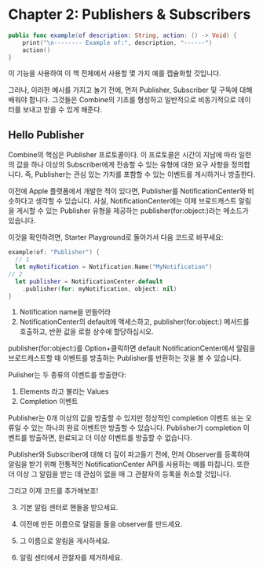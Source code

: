# Chapter 2: Publishers & Subscribers

```swift
public func example(of description: String, action: () -> Void) {
    print("\n-------- Example of:", description, "------")
    action()
}
```

이 기능을 사용하여 이 책 전체에서 사용할 몇 가지 예를 캡슐화할 것입니다.

그러나, 이러한 예시를 가지고 놀기 전에, 먼저 Publisher, Subscriber 및 구독에 대해 배워야 합니다. 그것들은 Combine의 기초를 형성하고 일반적으로 비동기적으로 데이터를 보내고 받을 수 있게 해준다.

## Hello Publisher

Combine의 핵심은 Publisher 프로토콜이다. 이 프로토콜은 시간이 지남에 따라 일련의 값을 하나 이상의 Subscriber에게 전송할 수 있는 유형에 대한 요구 사항을 정의합니다. 즉, Publisher는 관심 있는 가치를 포함할 수 있는 이벤트를 게시하거나 방출한다.

이전에 Apple 플랫폼에서 개발한 적이 있다면, Publisher를 NotificationCenter와 비슷하다고 생각할 수 있습니다. 사실, NotificationCenter에는 이제 브로드캐스트 알림을 게시할 수 있는 Publisher 유형을 제공하는 publisher(for:object:)라는 메소드가 있습니다.

이것을 확인하려면, Starter Playground로 돌아가서 다음 코드로 바꾸세요:

```swift
example(of: "Publisher") {
  // 1
  let myNotification = Notification.Name("MyNotification")
// 2
  let publisher = NotificationCenter.default
    .publisher(for: myNotification, object: nil)
}
```

1. Notification name을 만들어라
2. NotificationCenter의 default에 액세스하고, publisher(for:object:) 메서드를 호출하고, 반환 값을 로컬 상수에 할당하십시오.

publisher(for:object:)를 Option+클릭하면 default NotificationCenter에서 알림을 브로드캐스트할 때 이벤트를 방출하는 Publisher를 반환하는 것을 볼 수 있습니다.

Pulisher는 두 종류의 이벤트를 방출한다:

1. Elements 라고 불리는 Values
2. Completion 이벤트

Publisher는 0개 이상의 값을 방출할 수 있지만 정상적인 completion 이벤트 또는 오류일 수 있는 하나의 완료 이벤트만 방출할 수 있습니다. Publisher가 completion 이벤트를 방출하면, 완료되고 더 이상 이벤트를 방출할 수 없습니다.

Publisher와 Subscriber에 대해 더 깊이 파고들기 전에, 먼저 Observer를 등록하여 알림을 받기 위해 전통적인 NotificationCenter API를 사용하는 예를 마칩니다. 또한 더 이상 그 알림을 받는 데 관심이 없을 때 그 관찰자의 등록을 취소할 것입니다.

그리고 이제 코드를 추가해보죠!

3. 기본 알림 센터로 핸들을 받으세요.

4. 이전에 만든 이름으로 알림을 들을 observer를 만드세요.

5. 그 이름으로 알림을 게시하세요.

6. 알림 센터에서 관찰자를 제거하세요.
